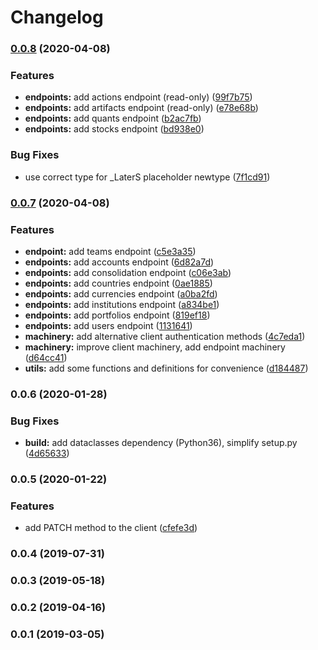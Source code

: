 # Changelog

### [0.0.8](https://github.com/telostat/decaf-api-client-python/compare/0.0.7...0.0.8) (2020-04-08)


### Features

* **endpoints:** add actions endpoint (read-only) ([99f7b75](https://github.com/telostat/decaf-api-client-python/commit/99f7b75b8fc4b32e6cf8f55a18b0726afcab63ee))
* **endpoints:** add artifacts endpoint (read-only) ([e78e68b](https://github.com/telostat/decaf-api-client-python/commit/e78e68b6493984c6b0466252877f300d1bbff817))
* **endpoints:** add quants endpoint ([b2ac7fb](https://github.com/telostat/decaf-api-client-python/commit/b2ac7fb79a0b5763c00dafd2972bd1738bd64204))
* **endpoints:** add stocks endpoint ([bd938e0](https://github.com/telostat/decaf-api-client-python/commit/bd938e0f529e27497d2df53b985ce275501c5b45))


### Bug Fixes

* use correct type for _LaterS placeholder newtype ([7f1cd91](https://github.com/telostat/decaf-api-client-python/commit/7f1cd916c2870c54c9e714ffa898f7d08b5eeb73))

### [0.0.7](https://github.com/telostat/decaf-api-client-python/compare/0.0.6...0.0.7) (2020-04-08)


### Features

* **endpoint:** add teams endpoint ([c5e3a35](https://github.com/telostat/decaf-api-client-python/commit/c5e3a35f355e7c45b596868ed16c91ecb264d012))
* **endpoints:** add accounts endpoint ([6d82a7d](https://github.com/telostat/decaf-api-client-python/commit/6d82a7dadd07e75691786275ffc574366a5d323b))
* **endpoints:** add consolidation endpoint ([c06e3ab](https://github.com/telostat/decaf-api-client-python/commit/c06e3abdf6ad6c7c89a409916597818e92892504))
* **endpoints:** add countries endpoint ([0ae1885](https://github.com/telostat/decaf-api-client-python/commit/0ae18859826fa2c9e3897b5b1a7fa533962dceb3))
* **endpoints:** add currencies endpoint ([a0ba2fd](https://github.com/telostat/decaf-api-client-python/commit/a0ba2fd22eadd1ebb8f462e23e0a7efe5cffc03e))
* **endpoints:** add institutions endpoint ([a834be1](https://github.com/telostat/decaf-api-client-python/commit/a834be1c331fa8233d3fdc81d2624ab2978db726))
* **endpoints:** add portfolios endpoint ([819ef18](https://github.com/telostat/decaf-api-client-python/commit/819ef188150c56864c5d3a58b133ed99f13914c3))
* **endpoints:** add users endpoint ([1131641](https://github.com/telostat/decaf-api-client-python/commit/1131641346ec8c37f83dc9d209198d1eb62e49d0))
* **machinery:** add alternative client authentication methods ([4c7eda1](https://github.com/telostat/decaf-api-client-python/commit/4c7eda15660b759144f7e93e6156021270e6efa3))
* **machinery:** improve client machinery, add endpoint machinery ([d64cc41](https://github.com/telostat/decaf-api-client-python/commit/d64cc41e74f0c129131ab24d489d61fa8f6a5d8c))
* **utils:** add some functions and definitions for convenience ([d184487](https://github.com/telostat/decaf-api-client-python/commit/d18448732c635f099ef46432fd6f97095a12c1ac))

### 0.0.6 (2020-01-28)

### Bug Fixes

* **build:** add dataclasses dependency (Python36), simplify setup.py ([4d65633](https://github.com/telostat/decaf-api-client-python/commit/4d6563394ea66f1f0c5ea4123411fee6b88dba48))

### 0.0.5 (2020-01-22)

### Features

* add PATCH method to the client ([cfefe3d](https://github.com/telostat/decaf-api-client-python/commit/cfefe3df4a94d1b16b6dea89e763f1513753edb0))

### 0.0.4 (2019-07-31)

### 0.0.3 (2019-05-18)

### 0.0.2 (2019-04-16)

### 0.0.1 (2019-03-05)
